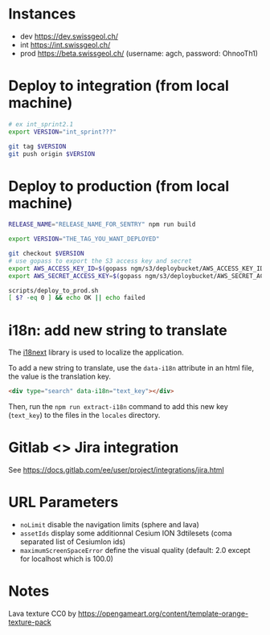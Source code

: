# Instances

- dev https://dev.swissgeol.ch/
- int https://int.swissgeol.ch/
- prod https://beta.swissgeol.ch/ (username: agch, password: OhnooTh1)

# Deploy to integration (from local machine)

```bash
# ex int_sprint2.1
export VERSION="int_sprint???"

git tag $VERSION
git push origin $VERSION
```

# Deploy to production (from local machine)
```bash
RELEASE_NAME="RELEASE_NAME_FOR_SENTRY" npm run build

export VERSION="THE_TAG_YOU_WANT_DEPLOYED"

git checkout $VERSION
# use gopass to export the S3 access key and secret
export AWS_ACCESS_KEY_ID=$(gopass ngm/s3/deploybucket/AWS_ACCESS_KEY_ID)
export AWS_SECRET_ACCESS_KEY=$(gopass ngm/s3/deploybucket/AWS_SECRET_ACCESS_KEY)

scripts/deploy_to_prod.sh
[ $? -eq 0 ] && echo OK || echo failed
```

# i18n: add new string to translate

The [i18next](https://www.i18next.com/) library is used to localize the application.

To add a new string to translate, use the `data-i18n` attribute in an html file, the value is the translation key.

```html
<div type="search" data-i18n="text_key"></div>
```

Then, run the `npm run extract-i18n` command to add this new key (`text_key`) to the files in the `locales` directory.

# Gitlab <> Jira integration

See https://docs.gitlab.com/ee/user/project/integrations/jira.html

# URL Parameters

- `noLimit` disable the navigation limits (sphere and lava)
- `assetIds` display some additionnal Cesium ION 3dtilesets (coma separated list of CesiumIon ids)
- `maximumScreenSpaceError` define the visual quality (default: 2.0 except for localhost which is 100.0)

# Notes

Lava texture CC0 by https://opengameart.org/content/template-orange-texture-pack

